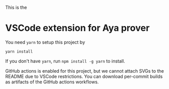 This is the

# VSCode extension for Aya prover

You need `yarn` to setup this project by
```
yarn install
```

If you don't have `yarn`, run `npm install -g yarn` to install.

GitHub actions is enabled for this project, but we cannot attach SVGs to the README due to VSCode restrictions.
You can download per-commit builds as artifacts of the GitHub actions workflows.
